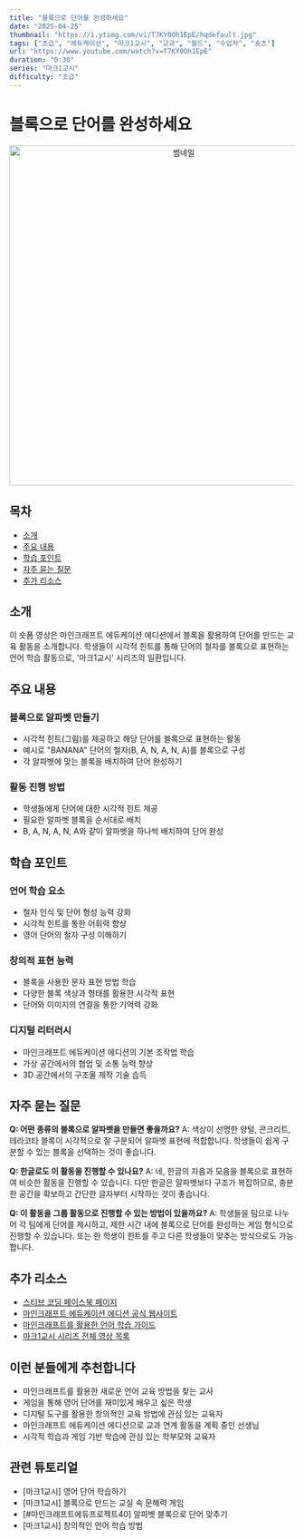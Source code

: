 ```yaml
---
title: "블록으로 단어를 완성하세요"
date: "2025-04-25"
thumbnail: "https://i.ytimg.com/vi/T7KY0Oh1EpE/hqdefault.jpg"
tags: ["초급", "에듀케이션", "마크1교시", "교과", "월드", "수업자", "숏츠"]
url: "https://www.youtube.com/watch?v=T7KY0Oh1EpE"
duration: "0:30"
series: "마크1교시"
difficulty: "초급"
---
```


# 블록으로 단어를 완성하세요

<div align="center">
<img src="https://i.ytimg.com/vi/T7KY0Oh1EpE/hqdefault.jpg" alt="썸네일" width="600"/>
</div>

## 목차
- [소개](#소개)
- [주요 내용](#주요-내용)
- [학습 포인트](#학습-포인트)
- [자주 묻는 질문](#자주-묻는-질문)
- [추가 리소스](#추가-리소스)

## 소개
이 숏폼 영상은 마인크래프트 에듀케이션 에디션에서 블록을 활용하여 단어를 만드는 교육 활동을 소개합니다. 학생들이 시각적 힌트를 통해 단어의 철자를 블록으로 표현하는 언어 학습 활동으로, '마크1교시' 시리즈의 일환입니다.

## 주요 내용

### 블록으로 알파벳 만들기
- 시각적 힌트(그림)를 제공하고 해당 단어를 블록으로 표현하는 활동
- 예시로 "BANANA" 단어의 철자(B, A, N, A, N, A)를 블록으로 구성
- 각 알파벳에 맞는 블록을 배치하여 단어 완성하기

### 활동 진행 방법
- 학생들에게 단어에 대한 시각적 힌트 제공
- 필요한 알파벳 블록을 순서대로 배치
- B, A, N, A, N, A와 같이 알파벳을 하나씩 배치하여 단어 완성

## 학습 포인트

### 언어 학습 요소
- 철자 인식 및 단어 형성 능력 강화
- 시각적 힌트를 통한 어휘력 향상
- 영어 단어의 철자 구성 이해하기

### 창의적 표현 능력
- 블록을 사용한 문자 표현 방법 학습
- 다양한 블록 색상과 형태를 활용한 시각적 표현
- 단어와 이미지의 연결을 통한 기억력 강화

### 디지털 리터러시
- 마인크래프트 에듀케이션 에디션의 기본 조작법 학습
- 가상 공간에서의 협업 및 소통 능력 향상
- 3D 공간에서의 구조물 제작 기술 습득

## 자주 묻는 질문

**Q: 어떤 종류의 블록으로 알파벳을 만들면 좋을까요?**
A: 색상이 선명한 양털, 콘크리트, 테라코타 블록이 시각적으로 잘 구분되어 알파벳 표현에 적합합니다. 학생들이 쉽게 구분할 수 있는 블록을 선택하는 것이 좋습니다.

**Q: 한글로도 이 활동을 진행할 수 있나요?**
A: 네, 한글의 자음과 모음을 블록으로 표현하여 비슷한 활동을 진행할 수 있습니다. 다만 한글은 알파벳보다 구조가 복잡하므로, 충분한 공간을 확보하고 간단한 글자부터 시작하는 것이 좋습니다.

**Q: 이 활동을 그룹 활동으로 진행할 수 있는 방법이 있을까요?**
A: 학생들을 팀으로 나누어 각 팀에게 단어를 제시하고, 제한 시간 내에 블록으로 단어를 완성하는 게임 형식으로 진행할 수 있습니다. 또는 한 학생이 힌트를 주고 다른 학생들이 맞추는 방식으로도 가능합니다.

## 추가 리소스
- [스티브 코딩 페이스북 페이지](https://www.facebook.com/stvcoding/)
- [마인크래프트 에듀케이션 에디션 공식 웹사이트](https://education.minecraft.net/)
- [마인크래프트를 활용한 언어 학습 가이드](https://education.minecraft.net/en-us/lessons/language-arts)
- [마크1교시 시리즈 전체 영상 목록](https://www.youtube.com/playlist?list=스티브코딩마크1교시)

## 이런 분들에게 추천합니다
- 마인크래프트를 활용한 새로운 언어 교육 방법을 찾는 교사
- 게임을 통해 영어 단어를 재미있게 배우고 싶은 학생
- 디지털 도구를 활용한 창의적인 교육 방법에 관심 있는 교육자
- 마인크래프트 에듀케이션 에디션으로 교과 연계 활동을 계획 중인 선생님
- 시각적 학습과 게임 기반 학습에 관심 있는 학부모와 교육자

## 관련 튜토리얼
- [마크1교시] 영어 단어 학습하기
- [마크1교시] 블록으로 만드는 교실 속 문해력 게임
- [#마인크래프트에듀프로젝트40] 알파벳 블록으로 단어 맞추기
- [마크1교시] 창의적인 언어 학습 방법